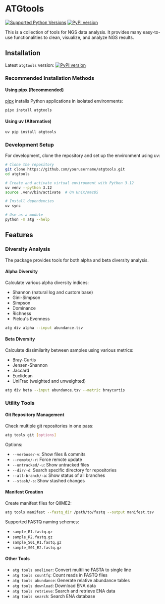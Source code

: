 # ATGtools

[![Supported Python Versions](https://img.shields.io/pypi/pyversions/atgtools)](https://pypi.org/project/atgtools/)
[![PyPI version](https://badge.fury.io/py/atgtools.svg)](https://badge.fury.io/py/atgtools)

This is a collection of tools for NGS data analysis. It provides many easy-to-use functionalities to clean, visualize, and analyze NGS results.

## Installation

Latest `atgtools` version: [![PyPI version](https://badge.fury.io/py/atgtools.svg)](https://badge.fury.io/py/atgtools)

### Recommended Installation Methods

#### Using pipx (Recommended)

[pipx](https://pypa.github.io/pipx/) installs Python applications in isolated environments:

```bash
pipx install atgtools
```

#### Using uv (Alternative)

```bash
uv pip install atgtools
```

### Development Setup

For development, clone the repository and set up the environment using uv:

```bash
# Clone the repository
git clone https://github.com/yourusername/atgtools.git
cd atgtools

# Create and activate virtual environment with Python 3.12
uv venv --python 3.12
source .venv/bin/activate  # On Unix/macOS

# Install dependencies
uv sync

# Use as a module
python -m atg --help
```

## Features

### Diversity Analysis

The package provides tools for both alpha and beta diversity analysis.

#### Alpha Diversity

Calculate various alpha diversity indices:

* Shannon (natural log and custom base)
* Gini-Simpson
* Simpson
* Dominance
* Richness
* Pielou's Evenness

```bash
atg div alpha --input abundance.tsv
```

#### Beta Diversity

Calculate dissimilarity between samples using various metrics:

* Bray-Curtis
* Jensen-Shannon
* Jaccard
* Euclidean
* UniFrac (weighted and unweighted)

```bash
atg div beta --input abundance.tsv --metric braycurtis
```

### Utility Tools

#### Git Repository Management

Check multiple git repositories in one pass:

```bash
atg tools git [options]
```

Options:

* `--verbose/-v`: Show files & commits
* `--remote/-r`: Force remote update
* `--untracked/-u`: Show untracked files
* `--dir/-d`: Search specific directory for repositories
* `--all-branch/-a`: Show status of all branches
* `--stash/-s`: Show stashed changes

#### Manifest Creation

Create manifest files for QIIME2:

```bash
atg tools manifest --fastq_dir /path/to/fastq --output manifest.tsv
```

Supported FASTQ naming schemes:

* `sample_R1.fastq.gz`
* `sample_R2.fastq.gz`
* `sample_S01_R1.fastq.gz`
* `sample_S01_R2.fastq.gz`

#### Other Tools

* `atg tools oneliner`: Convert multiline FASTA to single line
* `atg tools countfq`: Count reads in FASTQ files
* `atg tools abundance`: Generate relative abundance tables
* `atg tools download`: Download ENA data
* `atg tools retrieve`: Search and retrieve ENA data
* `atg tools search`: Search ENA database
